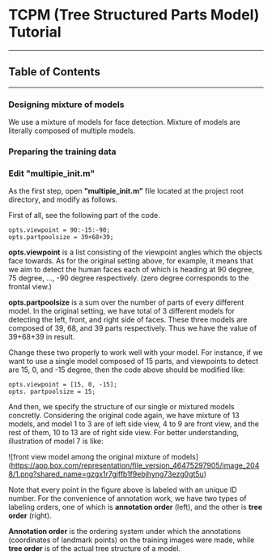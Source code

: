 # TCPM (Tree Structured Parts Model) Tutorial


----

## Table of Contents

----

### Designing mixture of models

We use a mixture of models for face detection. Mixture of models are literally composed of multiple models. 

### Preparing the training data


### Edit "multipie_init.m"

As the first step, open **"multipie_init.m"** file located at the project root directory, and modify as follows.

First of all, see the following part of the code.

    opts.viewpoint = 90:-15:-90;
    opts.partpoolsize = 39+68+39;

**opts.viewpoint** is a list consisting of the viewpoint angles which the objects face towards. As for the original setting above, for example, it means that we aim to detect the human faces each of which is heading at 90 degree, 75 degree, ..., -90 degree respectively. (zero degree corresponds to the frontal view.)

**opts.partpoolsize** is a sum over the number of parts of every different model. In the original setting, we have total of 3 different models for detecting the left, front, and right side of faces. These three models are composed of 39, 68, and 39 parts respectively. Thus we have the value of 39+68+39 in result.

Change these two properly to work well with your model. For instance, if we want to use a single model composed of 15 parts, and viewpoints to detect are 15, 0, and -15 degree, then the code above should be modified like:

    opts.viewpoint = [15, 0, -15];
    opts. partpoolsize = 15;

And then, we specify the structure of our single or mixtured models concretly. Considering the original code again, we have mixture of 13 models, and model 1 to 3 are of left side view, 4 to 9 are front view, and the rest of them, 10 to 13 are of right side view. For better understanding, illustration of model 7 is like:

![front view model among the original mixture of models]
(https://app.box.com/representation/file_version_46475297905/image_2048/1.png?shared_name=gzgx1r7gjffb1f9ebjhyng73ezg0gt5u)

Note that every point in the figure above is labeled with an unique ID number. For the convenience of annotation work, we have two types of labeling orders, one of which is **annotation order** (left), and the other is **tree order** (right).

**Annotation order** is the ordering system under which the annotations (coordinates of landmark points) on the training images were made, while **tree order** is of the actual tree structure of a model.
